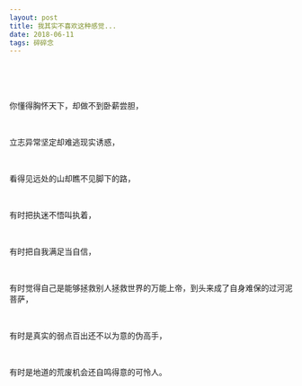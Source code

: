```yaml
---
layout: post
title: 我其实不喜欢这种感觉...
date: 2018-06-11 
tags: 碎碎念  
---
```




<br>

<br><br>你懂得胸怀天下，却做不到卧薪尝胆，

<br>

立志异常坚定却难逃现实诱惑，

<br>

看得见远处的山却瞧不见脚下的路，

<br>

有时把执迷不悟叫执着，

<br>

有时把自我满足当自信，

<br>

有时觉得自己是能够拯救别人拯救世界的万能上帝，到头来成了自身难保的过河泥菩萨，

<br>

有时是真实的弱点百出还不以为意的伪高手，

<br>

有时是地道的荒废机会还自鸣得意的可怜人。

<br>

<br>

<br>